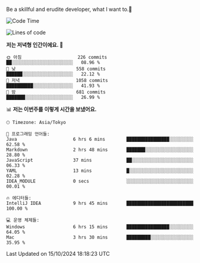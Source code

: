Be a skillful and erudite developer, what I want to.👶

<!--START_SECTION:waka-->
![Code Time](http://img.shields.io/badge/Code%20Time-1%2C314%20hrs%2030%20mins-blue)

![Lines of code](https://img.shields.io/badge/%EC%A0%80%EB%8A%94%20%EC%97%AC%ED%83%9C%EA%B9%8C%EC%A7%80%20-882.8%20thousand%20%EC%A4%84%EC%9D%98%20%EC%BD%94%EB%93%9C%EB%A5%BC%20%EC%9E%91%EC%84%B1%ED%96%88%EC%96%B4%EC%9A%94.-blue)

**저는 저녁형 인간이에요. 🦉** 

```text
🌞 아침                     226 commits         ██░░░░░░░░░░░░░░░░░░░░░░░   08.96 % 
🌆 낮　                     558 commits         ██████░░░░░░░░░░░░░░░░░░░   22.12 % 
🌃 저녁                     1058 commits        ██████████░░░░░░░░░░░░░░░   41.93 % 
🌙 밤　                     681 commits         ███████░░░░░░░░░░░░░░░░░░   26.99 % 
```


📊 **저는 이번주를 이렇게 시간을 보냈어요.** 

```text
🕑︎ Timezone: Asia/Tokyo

💬 프로그래밍 언어들: 
Java                     6 hrs 6 mins        ████████████████░░░░░░░░░   62.58 % 
Markdown                 2 hrs 48 mins       ███████░░░░░░░░░░░░░░░░░░   28.80 % 
JavaScript               37 mins             ██░░░░░░░░░░░░░░░░░░░░░░░   06.33 % 
YAML                     13 mins             █░░░░░░░░░░░░░░░░░░░░░░░░   02.28 % 
IDEA_MODULE              0 secs              ░░░░░░░░░░░░░░░░░░░░░░░░░   00.01 % 

🔥 에디터들: 
IntelliJ IDEA            9 hrs 45 mins       █████████████████████████   100.00 % 

💻 운영 체제들: 
Windows                  6 hrs 15 mins       ████████████████░░░░░░░░░   64.05 % 
Mac                      3 hrs 30 mins       █████████░░░░░░░░░░░░░░░░   35.95 % 
```


 Last Updated on 15/10/2024 18:18:23 UTC
<!--END_SECTION:waka-->
